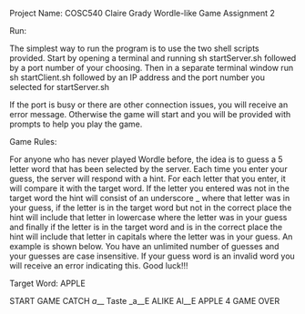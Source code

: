 Project Name: COSC540 Claire Grady Wordle-like Game Assignment 2

Run:

The simplest way to run the program is to use the two shell scripts provided.
Start by opening a terminal and running sh startServer.sh followed by a port number of your choosing.
Then in a separate terminal window run sh startClient.sh followed by an IP address and the port number
you selected for startServer.sh

If the port is busy or there are other connection issues, you will receive an error message. Otherwise
the game will start and you will be provided with prompts to help you play the game.

Game Rules:

For anyone who has never played Wordle before, the idea is to guess a 5 letter word that has been
selected by the server. Each time you enter your guess, the server will respond with a hint.
For each letter that you enter, it will compare it with the target word. If the letter you entered
was not in the target word the hint will consist of an underscore _ where that letter was in your guess,
if the letter is in the target word but not in the correct place the hint will include that letter in
lowercase where the letter was in your guess and finally if the letter is in the target word and is in
the correct place the hint will include that letter in capitals where the letter was in your guess.
An example is shown below. You have an unlimited number of guesses and your guesses are case insensitive.
If your guess word is an invalid word you will receive an error indicating this. Good luck!!!

Target Word: APPLE

START GAME
CATCH
_a___
Taste
_a__E
ALIKE
Al__E
APPLE
4
GAME OVER